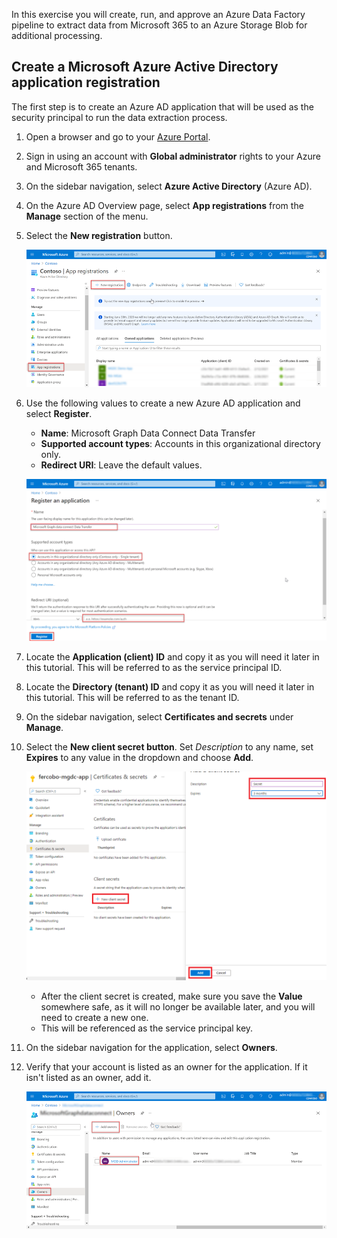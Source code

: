 <!-- markdownlint-disable MD002 MD041 -->

In this exercise you will create, run, and approve an Azure Data Factory pipeline to extract data from Microsoft 365 to an Azure Storage Blob for additional processing.

## Create a Microsoft Azure Active Directory application registration

The first step is to create an Azure AD application that will be used as the security principal to run the data extraction process.

1. Open a browser and go to your [Azure Portal](https://portal.azure.com/).

1. Sign in using an account with **Global administrator** rights to your Azure and Microsoft 365 tenants.

1. On the sidebar navigation, select **Azure Active Directory** (Azure AD).

1. On the Azure AD Overview page, select **App registrations** from the **Manage** section of the menu.

1. Select the **New registration** button.

    ![A screenshot showing the App registrations in the Azure Active Directory service in the Azure portal.](images/data-connect-azure-aad-app-reg.png)

1. Use the following values to create a new Azure AD application and select **Register**.

   - **Name**: Microsoft Graph Data Connect Data Transfer
   - **Supported account types**: Accounts in this organizational directory only.
   - **Redirect URI**: Leave the default values.

    ![A screenshot showing the steps to register a new application registration in the Azure portal.](images/data-connect-aad-redirect-uri.png)

1. Locate the **Application (client) ID** and copy it as you will need it later in this tutorial. This will be referred to as the service principal ID.

1. Locate the **Directory (tenant) ID** and copy it as you will need it later in this tutorial. This will be referred to as the tenant ID.

1. On the sidebar navigation, select **Certificates and secrets** under **Manage**.

1. Select the **New client secret button**. Set *Description* to any name, set **Expires** to any value in the dropdown and choose **Add**.

    ![A screenshot showing the process to create a new client secret in the Azure portal.](images/data-connect-aad-certs-secrets.png)

    - After the client secret is created, make sure you save the **Value** somewhere safe, as it will no longer be available later, and you will need to create a new one.
    - This will be referenced as the service principal key.

1. On the sidebar navigation for the application, select **Owners**.

1. Verify that your account is listed as an owner for the application. If it isn't listed as an owner, add it.

    ![A screenshot showing a user verifying that their account is set as owner for the application registration in the Azure portal.](images/data-connect-aad-app-owners.png)
